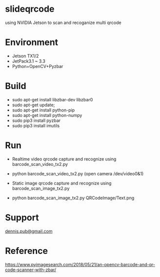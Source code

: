# slideqrcode
using NVIDIA Jetson to scan and recoganize multi qrcode

# Environment
* Jetson TX1/2  
* JetPack3.1 ~ 3.3  
* Python+OpenCV+Pyzbar  

# Build
* sudo apt-get install libzbar-dev libzbar0 
* sudo apt-get update; 
* sudo apt-get install python-pip
* sudo apt-get install python-numpy 
* sudo pip3 install pyzbar
* sudo pip3 install imutils 

# Run
* Realtime video qrcode capture and recognize using barcode_scan_video_tx2.py 

* python barcode_scan_video_tx2.py  (open camera /dev/video0&1)  

* Static image qrcode capture and recognize using barcode_scan_image_tx2.py  

* python barcode_scan_image_tx2.py QRCodeImage/Text.png   

# Support
dennis.pub@gmail.com

# Reference 
https://www.pyimagesearch.com/2018/05/21/an-opencv-barcode-and-qr-code-scanner-with-zbar/ 
